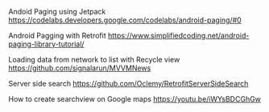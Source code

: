 Andoid Paging using Jetpack
https://codelabs.developers.google.com/codelabs/android-paging/#0 

Android Pagging with Retrofit
https://www.simplifiedcoding.net/android-paging-library-tutorial/

Loading data from network to list with Recycle view
https://github.com/signalarun/MVVMNews

Server side search
https://github.com/Oclemy/RetrofitServerSideSearch

How to create searchview on Google maps
https://youtu.be/iWYsBDCGhGw

